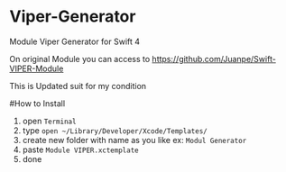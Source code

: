 # Viper-Generator
Module Viper Generator for Swift 4

On original Module you can access to https://github.com/Juanpe/Swift-VIPER-Module

This is Updated suit for my condition


#How to Install
1. open `Terminal`
2. type `open ~/Library/Developer/Xcode/Templates/`
3. create new folder with name as you like ex: `Modul Generator`
4. paste `Module VIPER.xctemplate`
5. done


